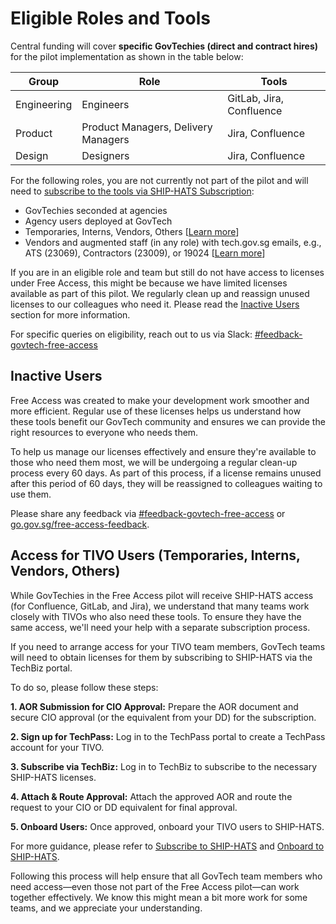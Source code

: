 # Eligible Roles and Tools

<!--
![eligible-roles](assets/eligible-roles.png)


| Roles | Tools |
|---|---|
| Engineers  | GitLab |
| Product Managers, Delivery Managers, Engineers, and Designers | Jira |
| Product Managers, Delivery Managers, Engineers, and Designers | Confluence |


## Eligibility check 

To  quickly check if you’re eligible, you can use this service: [**go.gov.sg/product-dev-tools-eligibility**](https://go.gov.sg/product-dev-tools-eligibility). 

If you're eligible, the tool will display the group you belong to.

-->

Central funding will cover **specific GovTechies (direct and contract hires)** for the pilot implementation as shown in the table below: 

| Group | Role | Tools |
|---|---|--|
| Engineering | Engineers  | GitLab, Jira, Confluence |
| Product | Product Managers, Delivery Managers | Jira, Confluence |
| Design | Designers | Jira, Confluence |

For the following roles, you are not currently not part of the pilot and will need to [subscribe to the tools via SHIP-HATS Subscription](https://docs.developer.tech.gov.sg/docs/ship-hats-docs/getting-started/subscription):

- GovTechies seconded at agencies
- Agency users deployed at GovTech 
- Temporaries, Interns, Vendors, Others [[Learn more](#access-for-tivo-users-temporaries-interns-vendors-others)] 
- Vendors and augmented staff (in any role) with tech.gov.sg emails, e.g., ATS (23069), Contractors (23009), or 19024 [[Learn more](#access-for-tivo-users-temporaries-interns-vendors-others)] 

If you are in an eligible role and team but still do not have access to licenses under Free Access, this might be because we have limited licenses available as part of this pilot. We regularly clean up and reassign unused licenses to our colleagues who need it. Please read the  [Inactive Users](#inactive-users) section for more information.

<!-- 

## 💡 Reminders

- If you are not eligible for this pilot implementation, you can still continue using these tools with your existing [SHIP-HATS](https://www.developer.tech.gov.sg/products/categories/devops/ship-hats/overview.html) subcription. If you are not an existing SHIP-HATS user, you can sign up via [TechBiz](https://portal.techbiz.suite.gov.sg/) and log in with [TechPass](https://docs.developer.tech.gov.sg/docs/techpass-user-guide/). 

- While some roles may not be eligible for this initial phase, the goal is to expand the initiative over time. Feedback will be essential in making the tools more accessible and useful for collaboration. Your input will play a key role in shaping future phases of the rollout.

- For GovTechies (permanent and contract staff) in the specific roles mentioned above who are not eligible for the pilot, you can reach out to the team via Slack at the  [**#feedback-govtech-free-access**](https://govtech.enterprise.slack.com/archives/C07UF60HY9Y) channel, and we will review on a case-by-case basis.

-->

For specific queries on eligibility, reach out to us via Slack: <a href="https://govtech.enterprise.slack.com/archives/C07UF60HY9Y">#feedback-govtech-free-access</a>

## Inactive Users

Free Access was created to make your development work smoother and more efficient. Regular use of these licenses helps us understand how these tools benefit our GovTech community and ensures we can provide the right resources to everyone who needs them. 

To help us manage our licenses effectively and ensure they're available to those who need them most, we will be undergoing a regular clean-up process every 60 days. As part of this process, if a license remains unused after this period of 60 days, they will be reassigned to colleagues waiting to use them.  

Please share any feedback via <a href="https://govtech.enterprise.slack.com/archives/C07UF60HY9Y">#feedback-govtech-free-access</a>  or [go.gov.sg/free-access-feedback](https://go.gov.sg/free-access-feedback).

## Access for TIVO Users (Temporaries, Interns, Vendors, Others)

While GovTechies in the Free Access pilot will receive SHIP-HATS access (for Confluence, GitLab, and Jira), we understand that many teams work closely with TIVOs who also need these tools. To ensure they have the same access, we'll need your help with a separate subscription process.

If you need to arrange access for your TIVO team members,  GovTech teams will need to obtain licenses for them by subscribing to SHIP-HATS via the TechBiz portal. 

To do so, please follow these steps:

**1. AOR Submission for CIO Approval:** Prepare the AOR document and secure CIO approval (or the equivalent from your DD) for the subscription.

**2. Sign up for TechPass:** Log in to the TechPass portal to create a TechPass account for your TIVO. 

**3. Subscribe via TechBiz:** Log in to TechBiz to subscribe to the necessary SHIP-HATS licenses.

**4. Attach & Route Approval:** Attach the approved AOR and route the request to your CIO or DD equivalent for final approval.

**5. Onboard Users:** Once approved, onboard your TIVO users to SHIP-HATS.

For more guidance, please refer to [Subscribe to SHIP-HATS](https://docs.developer.tech.gov.sg/docs/ship-hats-docs/getting-started/subscription) and [Onboard to SHIP-HATS](https://docs.developer.tech.gov.sg/docs/ship-hats-docs/getting-started/onboard-to-ship-hats).

Following this process will help ensure that all GovTech team members who need access—even those not part of the Free Access pilot—can work together effectively. We know this might mean a bit more work for some teams, and we appreciate your understanding. 